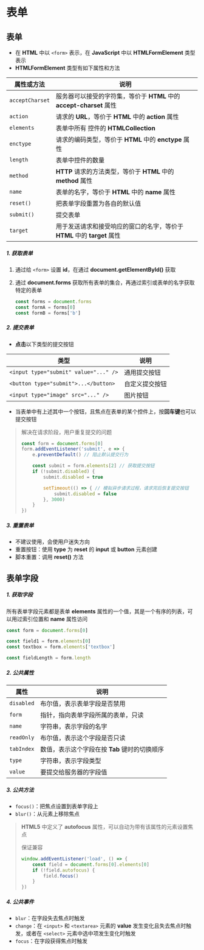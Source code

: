 # 表单

## 表单

- 在 **HTML** 中以 `<form>` 表示，在 **JavaScript** 中以 **HTMLFormElement** 类型表示
- **HTMLFormElement** 类型有如下属性和方法

| 属性或方法      | 说明                                                         |
| --------------- | ------------------------------------------------------------ |
| `acceptCharset` | 服务器可以接受的字符集，等价于 **HTML** 中的 **accept-charset** 属性 |
| `action`        | 请求的 **URL**，等价于 **HTML** 中的 **action** 属性         |
| `elements`      | 表单中所有 控件的 **HTMLCollection**                         |
| `enctype`       | 请求的编码类型，等价于 **HTML** 中的 **enctype** 属性        |
| `length`        | 表单中控件的数量                                             |
| `method`        | **HTTP** 请求的方法类型，等价于 **HTML** 中的 **method** 属性 |
| `name`          | 表单的名字，等价于 **HTML** 中的 **name** 属性               |
| `reset()`       | 把表单字段重置为各自的默认值                                 |
| `submit()`      | 提交表单                                                     |
| `target`        | 用于发送请求和接受响应的窗口的名字，等价于 **HTML** 中的 **target** 属性 |

##### 1. 获取表单

1. 通过给 `<form>` 设置 **id**，在通过 **document.getElementById()** 获取

2. 通过 **document.forms** 获取所有表单的集合，再通过索引或表单的名字获取特定的表单

   ```js
   const forms = document.forms
   const formA = forms[0]
   const formB = forms['b']
   ```

##### 2. 提交表单

- **点击**以下类型的提交按钮

| 类型                                  | 说明           |
| ------------------------------------- | -------------- |
| `<input type="submit" value="..." />` | 通用提交按钮   |
| `<button type="submit">...</button>`  | 自定义提交按钮 |
| `<input type="image" src="..." />`    | 图片按钮       |

- 当表单中有上述其中一个按钮，且焦点在表单的某个控件上，按**回车键**也可以提交按钮

> 解决在请求阶段，用户重复提交的问题
>
> ```js
> const form = document.forms[0]
> form.addEventListener('submit', e => {
>     e.preventDefault() // 阻止默认提交行为
> 
>     const submit = form.elements[2] // 获取提交按钮
>     if (!submit.disabled) {
>         submit.disabled = true
> 
>         setTimeout(() => { // 模拟异步请求过程，请求完后恢复提交按钮
>             submit.disabled = false
>         }, 3000)
>     }
> })
> ```

##### 3. 重置表单

- 不建议使用，会使用户迷失方向
- 重置按钮：使用 **type** 为 **reset** 的 **input** 或 **button** 元素创建
- 脚本重置：调用 **reset()** 方法

## 表单字段

##### 1. 获取字段

所有表单字段元素都是表单 **elements** 属性的一个值，其是一个有序的列表，可以用过索引位置和 **name** 属性访问

```js
const form = document.forms[0]

const field1 = form.elements[0]
const textbox = form.elements['textbox']

const fieldLength = form.length
```

##### 2. 公共属性

| 属性       | 说明                                          |
| ---------- | --------------------------------------------- |
| `disabled` | 布尔值，表示表单字段是否禁用                  |
| `form`     | 指针，指向表单字段所属的表单，只读            |
| `name`     | 字符串，表示字段的名字                        |
| `readOnly` | 布尔值，表示这个字段是否只读                  |
| `tabIndex` | 数值，表示这个字段在按 **Tab** 键时的切换顺序 |
| `type`     | 字符串，表示字段类型                          |
| `value`    | 要提交给服务器的字段值                        |

##### 3. 公共方法

- `focus()`：把焦点设置到表单字段上
- `blur()`：从元素上移除焦点

> **HTML5** 中定义了 **autofocus** 属性，可以自动为带有该属性的元素设置焦点
>
> 保证兼容
>
> ```js
> window.addEventListener('load', () => {
>     const field = document.forms[0].elements[0]
>     if (!field.autofocus) {
>         field.focus()
>     }
> })
> ```

##### 4. 公共事件

- `blur`：在字段失去焦点时触发
- `change`：在 `<input>` 和 `<textarea>` 元素的 **value** 发生变化且失去焦点时触发，或者在 `<select>` 元素中选中项发生变化时触发
- `focus`：在字段获得焦点时触发

